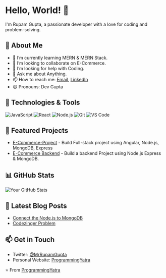# Hello, World! 👋

I'm Rupam Gupta, a passionate developer with a love for coding and problem-solving.

## 🚀 About Me

- 🌱 I’m currently learning MERN & MERN Stack.
- 👯 I’m looking to collaborate on E-Commerce.
- 🤔 I’m looking for help with Coding.
- 💬 Ask me about Anything.
- 📫 How to reach me: [Email](mailto:guptarupam.1020@gmail.com), [LinkedIn](https://www.linkedin.com/in/mr-rupam-gupta/)
- 😄 Pronouns: Dev Gupta

## 🔧 Technologies & Tools

![JavaScript](https://img.shields.io/badge/-JavaScript-333333?style=flat&logo=javascript)
![React](https://img.shields.io/badge/-React-333333?style=flat&logo=react)
![Node.js](https://img.shields.io/badge/-Node.js-333333?style=flat&logo=node.js)
![Git](https://img.shields.io/badge/-Git-333333?style=flat&logo=git)
![VS Code](https://img.shields.io/badge/-VS%20Code-333333?style=flat&logo=visual-studio-code)

## 🌟 Featured Projects

- [E-Commerce-Project](https://github.com/Rupam0106/Shopping-Cart) - Build Full-stack project using Angular, Node.js, MongoDB, Express
- [E-Commerce Backend](https://github.com/Rupam0106/E-Commerce-App) - Build a backend Project using Node.js Express & MongoDB.

## 📊 GitHub Stats

![Your GitHub Stats](https://github-readme-stats.vercel.app/api?username=Rupam0106&show_icons=true&count_private=true)

## 📝 Latest Blog Posts

- [Connect the Node.js to MongoDB](https://www.programmingyatra.in/2022/10/blog-post.html)
- [Codezinger Problem](https://www.programmingyatra.in/2022/11/replace-every-element-with-its-previous.html)

## 📫 Get in Touch

- Twitter: [@MrRupamGupta](https://twitter.com/MrRupamGupta)
- Personal Website: [ProgrammingYatra](https://www.programmingyatra.com)

⭐️ From [ProgrammingYatra](https://github.com/ProgrammingYatra)
